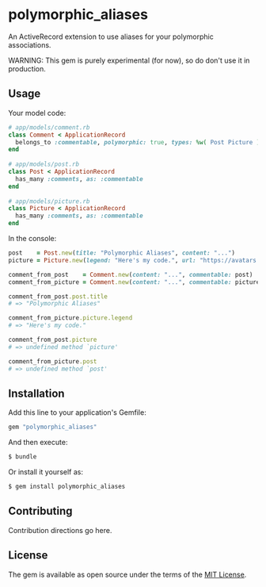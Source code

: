 # polymorphic_aliases
An ActiveRecord extension to use aliases for your polymorphic associations.

WARNING: This gem is purely experimental (for now), so do don't use it in production.
## Usage
Your model code:
```ruby    
# app/models/comment.rb    
class Comment < ApplicationRecord    
  belongs_to :commentable, polymorphic: true, types: %w( Post Picture )    
end    
    
# app/models/post.rb    
class Post < ApplicationRecord    
  has_many :comments, as: :commentable    
end    
    
# app/models/picture.rb    
class Picture < ApplicationRecord    
  has_many :comments, as: :commentable    
end
```
In the console:
```ruby
post    = Post.new(title: "Polymorphic Aliases", content: "...")
picture = Picture.new(legend: "Here's my code.", url: "https://avatars.githubusercontent.com/u/47113995?v=4")

comment_from_post    = Comment.new(content: "...", commentable: post)
comment_from_picture = Comment.new(content: "...", commentable: picture)

comment_from_post.post.title
# => "Polymorphic Aliases"

comment_from_picture.picture.legend
# => "Here's my code."

comment_from_post.picture
# => undefined method `picture'

comment_from_picture.post
# => undefined method `post'
```

## Installation
Add this line to your application's Gemfile:

```ruby
gem "polymorphic_aliases"
```

And then execute:
```bash
$ bundle
```

Or install it yourself as:
```bash
$ gem install polymorphic_aliases
```

## Contributing
Contribution directions go here.

## License
The gem is available as open source under the terms of the [MIT License](https://opensource.org/licenses/MIT).
